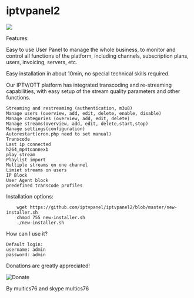 # iptvpanel2


<img src="http://iptvpanel.net/images/1.png">

Features:

Easy to use User Panel to manage the whole business, to monitor and control all functions of the platform, including channels, subscription plans, users, invoicing, servers, etc.

Easy installation in about 10min, no special technical skills required.

Our IPTV/OTT platform has integrated transcoding and re-streaming capabilities, with easy setup of the stream quality parameters and other functions.

    Streaming and restreaming (authentication, m3u8)
    Manage users (overview, add, edit, delete, enable, disable)
    Manage categories (overview, add, edit, delete)
    Manage streams(overview, add, edit, delete,start,stop)
    Manage settings(configuration)
    Autorestart(cron.php need to set manual)
    Transcode
    Last ip connected
    h264_mp4toannexb
    play stream
    Playlist import
    Multiple streams on one channel
    Limiet streams on users
    IP Block
    User Agent block
    predefined transcode profiles
	
Installation options:

        wget https://github.com/iptvpanel/iptvpanel2/blob/master/new-installer.sh
        chmod 755 new-installer.sh
        ./new-installer.sh

How can I use it?

    Default login:
    username: admin
    password: admin
    
Donations are greatly appreciated!

<img src="https://camo.githubusercontent.com/f896f7d176663a1559376bb56aac4bdbbbe85ed1/68747470733a2f2f7777772e70617970616c6f626a656374732e636f6d2f656e5f55532f692f62746e2f62746e5f646f6e61746543435f4c472e676966" alt="Donate" title="Tyfix " data-canonical-src="https://www.paypalobjects.com/en_US/i/btn/btn_donateCC_LG.gif" style="max-width:100%;">

By multics76 and skype multics76
